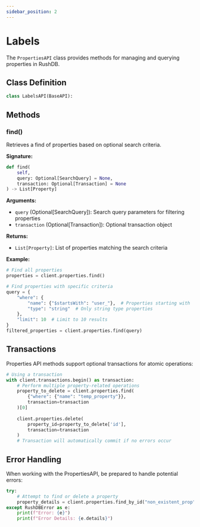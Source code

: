 ```yaml
---
sidebar_position: 2
---
```


# Labels

The `PropertiesAPI` class provides methods for managing and querying properties in RushDB.

## Class Definition

```python
class LabelsAPI(BaseAPI):
```

## Methods

### find()

Retrieves a find of properties based on optional search criteria.

**Signature:**
```python
def find(
    self,
    query: Optional[SearchQuery] = None,
    transaction: Optional[Transaction] = None
) -> List[Property]
```

**Arguments:**
- `query` (Optional[SearchQuery]): Search query parameters for filtering properties
- `transaction` (Optional[Transaction]): Optional transaction object

**Returns:**
- `List[Property]`: List of properties matching the search criteria

**Example:**
```python
# Find all properties
properties = client.properties.find()

# Find properties with specific criteria
query = {
    "where": {
        "name": {"$startsWith": "user_"},  # Properties starting with 'user_'
        "type": "string"  # Only string type properties
    },
    "limit": 10  # Limit to 10 results
}
filtered_properties = client.properties.find(query)
```


## Transactions

Properties API methods support optional transactions for atomic operations:

```python
# Using a transaction
with client.transactions.begin() as transaction:
    # Perform multiple property-related operations
    property_to_delete = client.properties.find(
        {"where": {"name": "temp_property"}},
        transaction=transaction
    )[0]
    
    client.properties.delete(
        property_id=property_to_delete['id'],
        transaction=transaction
    )
    # Transaction will automatically commit if no errors occur
```

## Error Handling

When working with the PropertiesAPI, be prepared to handle potential errors:

```python
try:
    # Attempt to find or delete a property
    property_details = client.properties.find_by_id("non_existent_prop")
except RushDBError as e:
    print(f"Error: {e}")
    print(f"Error Details: {e.details}")
```
